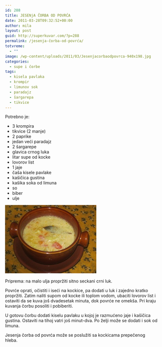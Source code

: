 ```yaml
---
id: 288
title: JESENjA ČORBA OD POVRĆA
date: 2011-03-28T09:32:52+00:00
author: mila
layout: post
guid: http://superkuvar.com/?p=288
permalink: /jesenja-čorba-od-povrća/
totvreme:
  - ""
image: /wp-content/uploads/2011/03/Jesenjacorbaodpovrca-940x198.jpg
categories:
  - supe i čorbe
tags:
  - kisela pavlaka
  - krompir
  - limunov sok
  - paradajz
  - šargarepa
  - tikvice
---
```

Potrebno je:

  * 3 krompira
  * tikvice (2 manje)
  * 2 paprike
  * jedan veći paradajz
  * 2 šargarepe
  * glavica crnog luka
  * litar supe od kocke
  * lovorov list
  * 1 jaje
  * čaša kisele pavlake
  * kašičica gustina
  * kašika soka od limuna
  * so
  * biber
  * ulje

[<img class="alignnone size-medium wp-image-5991" src="/wp-content/uploads/2011/03/Jesenjacorbaodpovrca-300x225.jpg" alt="Jesenjacorbaodpovrca" width="300" height="225" />](/wp-content/uploads/2011/03/Jesenjacorbaodpovrca.jpg)

Priprema: na malo ulja propržiti sitno seckani crni luk.

Povrće oprati, očistiti i iseći na kockice, pa dodati u luk i zajedno kratko propržiti. Zatim naliti supom od kocke ili toplom vodom, ubaciti lovorov list i ostaviti da se kuva još dvadesetak minuta, dok povrće ne omekša. Pri kraju kuvanja čorbu posoliti i pobiberiti.

U gotovu čorbu dodati kiselu pavlaku u kojoj je razmućeno jaje i kašičica gustina. Ostaviti na tihoj vatri još minut-dva. Po želji može se dodati i sok od limuna.

Jesenja čorba od povrća može se poslužiti sa kockicama prepečenog hleba.

&nbsp;